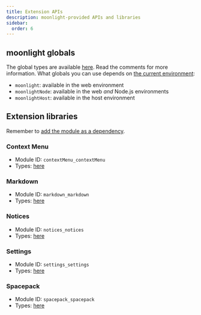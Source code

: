```yaml
---
title: Extension APIs
description: moonlight-provided APIs and libraries
sidebar:
  order: 6
---
```


## moonlight globals

The global types are available [here](https://github.com/moonlight-mod/moonlight/blob/main/packages/types/src/globals.ts). Read the comments for more information. What globals you can use depends on [the current environment](/ext-dev/cookbook#extension-entrypoints):

- `moonlight`: available in the web environment
- `moonlightNode`: available in the web *and* Node.js environments
- `moonlightHost`: available in the host environment

## Extension libraries

Remember to [add the module as a dependency](/ext-dev/webpack/#webpack-module-dependencies).

### Context Menu

- Module ID: `contextMenu_contextMenu`
- Types: [here](https://github.com/moonlight-mod/moonlight/blob/main/packages/types/src/coreExtensions/contextMenu.ts)

### Markdown

- Module ID: `markdown_markdown`
- Types: [here](https://github.com/moonlight-mod/moonlight/blob/main/packages/types/src/coreExtensions/markdown.ts)

### Notices

- Module ID: `notices_notices`
- Types: [here](https://github.com/moonlight-mod/moonlight/blob/main/packages/types/src/coreExtensions/notices.ts)

### Settings

- Module ID: `settings_settings`
- Types: [here](https://github.com/moonlight-mod/moonlight/blob/main/packages/types/src/coreExtensions/settings.ts)

### Spacepack

- Module ID: `spacepack_spacepack`
- Types: [here](https://github.com/moonlight-mod/moonlight/blob/main/packages/types/src/coreExtensions/spacepack.ts)
